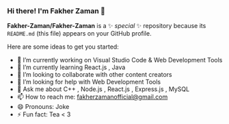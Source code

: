 ### Hi there! I'm Fakher Zaman 👋


**Fakher-Zaman/Fakher-Zaman** is a ✨ _special_ ✨ repository because its `README.md` (this file) appears on your GitHub profile.

Here are some ideas to get you started:

- 🔭 I’m currently working on Visual Studio Code & Web Development Tools
- 🌱 I’m currently learning React.js , Java
- 👯 I’m looking to collaborate with other content creators
- 🤔 I’m looking for help with Web Development Tools
- 💬 Ask me about C++ , Node.js , React.js , Express.js , MySQL
- 📫 How to reach me: fakherzamanofficial@gmail.com
- 😄 Pronouns: Joke
- ⚡ Fun fact: Tea < 3

